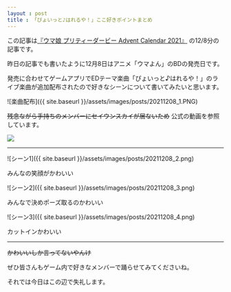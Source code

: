 ```yaml
---
layout : post
title : 「ぴょいっと♪はれるや！」ここ好きポイントまとめ
---
```


この記事は[『ウマ娘 プリティーダービー Advent Calendar 2021』](https://adventar.org/calendars/6565) の12/8分の記事です。

昨日の記事でも書いたように12月8日はアニメ「ウマよん」のBDの発売日です。

発売に合わせてゲームアプリでEDテーマ楽曲「ぴょいっと♪はれるや！」のライブ楽曲が追加配布されたので好きなシーンについて書いてみたいと思います。

![楽曲配布]({{ site.baseurl }}/assets/images/posts/20211208_1.PNG)

~~残念ながら手持ちのメンバーにセイウンスカイが居ないため~~ 公式の動画を参照しています。

[![](https://img.youtube.com/vi/4DNjG9ptGJk/0.jpg)](https://www.youtube.com/watch?v=4DNjG9ptGJk)

---

![シーン1]({{ site.baseurl }}/assets/images/posts/20211208_2.png)

みんなの笑顔がかわいい


![シーン2]({{ site.baseurl }}/assets/images/posts/20211208_3.png)

みんなで決めポーズ取るのかわいい


![シーン3]({{ site.baseurl }}/assets/images/posts/20211208_4.png)

カットインかわいい

---

~~かわいいしか言ってないやんけ~~

ぜひ皆さんもゲーム内で好きなメンバーで踊らせてみてくださいね。

それでは今日はこの辺で失礼します。

